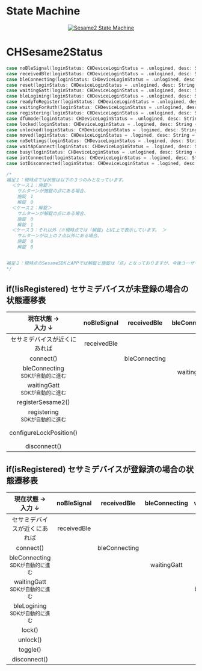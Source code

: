 # State Machine
<p align="center" >
  <a href="https://docs.google.com/drawings/d/1a7vZAM9WuwPWO6OKUwSEO41QpbavJ21Ey1W6o_kQHq8/edit?usp=sharing" target="_blank"><img src="https://raw.github.com/CANDY-HOUSE/SesameSDK_iOS_with_DemoApp/assets/CHSesame2StateMachine.png" alt="Sesame2 State Machine" title="Sesame2 State Machine"></a>
</p>

# CHSesame2Status
```Swift
case noBleSignal(loginStatus: CHDeviceLoginStatus = .unlogined, desc: String = "noBleSignal") // SesameSDKがセサミデバイスのBluetooth Advertisementを未だ見つけていない
case receivedBle(loginStatus: CHDeviceLoginStatus = .unlogined, desc: String = "receivedBle") // SesameSDKがセサミデバイスのBluetooth Advertisementを見つけました
case bleConnecting(loginStatus: CHDeviceLoginStatus = .unlogined, desc: String = "bleConnecting") // SesameSDKがセサミデバイスとBluetooth接続しようとしている
case reset(loginStatus: CHDeviceLoginStatus = .unlogined, desc: String = "reset") // セサミデバイスが Bluetoothコマンドやリセットボタンで リセットされた一瞬のステータスで、その後 noBleSignal に戻る。
case waitingGatt(loginStatus: CHDeviceLoginStatus = .unlogined, desc: String = "waitingGatt") // SesameSDKがセサミデバイスとBluetooth接続しようとしている途中、Bluetooth GATTの応答を待っています
case bleLogining(loginStatus: CHDeviceLoginStatus = .unlogined, desc: String = "bleLogining") // SesameSDKがセサミデバイスとBluetooth接続出来て、セサミデバイスも登録済で、セサミデバイスの鍵を挿入している途中
case readyToRegister(loginStatus: CHDeviceLoginStatus = .unlogined, desc: String = "readyToRegister") // SesameSDKがセサミデバイスとBluetooth接続出来て、セサミデバイスが未登録状態で、registerSesame2()待ちです
case waitingForAuth(loginStatus: CHDeviceLoginStatus = .unlogined, desc: String = "waitingForAuth")
case registering(loginStatus: CHDeviceLoginStatus = .unlogined, desc: String = "registering") // SesameSDKがセサミデバイスとBluetooth接続出来て、registerSesame2()処理中です
case dfumode(loginStatus: CHDeviceLoginStatus = .unlogined, desc: String = "dfumode")
case locked(loginStatus: CHDeviceLoginStatus = .logined, desc: String = "locked") // 下記のケース１。SesameSDKがセサミデバイスとBluetooth接続出来て、セサミデバイスも登録済で、正しいセサミデバイスの鍵も挿入済。
case unlocked(loginStatus: CHDeviceLoginStatus = .logined, desc: String = "unlocked") // 下記のケース2。SesameSDKがセサミデバイスとBluetooth接続出来て、セサミデバイスも登録済で、正しいセサミデバイスの鍵も挿入済。
case moved(loginStatus: CHDeviceLoginStatus = .logined, desc: String = "moved") // 下記のケース3。SesameSDKがセサミデバイスとBluetooth接続出来て、セサミデバイスも登録済で、正しいセサミデバイスの鍵も挿入済。
case noSettings(loginStatus: CHDeviceLoginStatus = .logined, desc: String = "noSettings") // SesameSDKがセサミデバイスとBluetooth接続出来て、セサミデバイスも登録済で、正しいセサミデバイスの鍵も挿入済で、セサミデバイスの施解錠の角度は未だ未設定です
case waitApConnect(loginStatus: CHDeviceLoginStatus = .logined, desc: String = "waitApConnect")
case busy(loginStatus: CHDeviceLoginStatus = .unlogined, desc: String = "busy")
case iotConnected(loginStatus: CHDeviceLoginStatus = .logined, desc: String = "iotConnected")
case iotDisconnected(loginStatus: CHDeviceLoginStatus = .logined, desc: String = "iotDisconnected")
```
```Swift
/*
補足１：現時点では状態は以下の３つのみとなっています。
  ＜ケース１：施錠＞
    サムターンが施錠の点にある場合、
    施錠　1
    解錠　0　
  ＜ケース２：解錠＞
    サムターンが解錠の点にある場合、
    施錠　0
    解錠　1
  ＜ケース３：それ以外（※現時点では「解錠」とUI上で表示しています。 ＞
    サムターンが以上の２点以外にある場合、
    施錠　0
    解錠　0


補足２：現時点のSesameSDKとAPPでは解錠と施錠は「点」となっておりますが、今後ユーザー様が解錠/施錠状態を範囲で設定出来る様に変更予定で、ファームウェアには既にその機能は実装しております。
*/
```

## if(!isRegistered) セサミデバイスが未登録の場合の状態遷移表
|現在状態 →<br>入力 ↓|noBleSignal|receivedBle|bleConnecting|waitingGatt|readyToRegister|registering|noSettings |
|:-------------:|:---------:|:-----------:|:-------------:|:---------:|:---------------:|:----------:|:----------:|
|セサミデバイスが近くにあれば|receivedBle|       |               |           |                 |            |            |
|  connect()    |           |bleConnecting|               |           |                 |            |            |
|bleConnecting<br><sub>SDKが自動的に進む</sub>|||waitingGatt |           |                 |            |            |
|waitingGatt<br><sub>SDKが自動的に進む</sub>|||              |readyToRegister|             |            |            |
|  registerSesame2()|       |             |               |           | registering     |            |            |
|registering<br><sub>SDKが自動的に進む</sub>|||              |           |                 | noSettings |            |
|  configureLockPosition()| |             |               |           |                 |            |locked/unlocked/moved<br>(isRegistered)|
|  disconnect() |           |             |               |           |                 |            | noBleSignal|

## if(isRegistered) セサミデバイスが登録済の場合の状態遷移表
|現在状態 →<br>入力 ↓|noBleSignal|receivedBle|bleConnecting|waitingGatt|bleLogining|locked/unlocked/moved|noSettings|
|:-------------:|:---------:|:-----------:|:-----------:|:--------:|:---------------:|:----------:|:----------:|
|セサミデバイスが近くにあれば|receivedBle |      |             |          |                 |            |            |
|  connect()    |           |bleConnecting|             |          |                 |            |            |
|bleConnecting<br><sub>SDKが自動的に進む</sub>|||waitingGatt|         |                 |            |            |
|waitingGatt<br><sub>SDKが自動的に進む</sub>|||            |bleLogining|                |            |            |
|bleLogining<br><sub>SDKが自動的に進む</sub>|||            |          |locked/unlocked/moved/<br>noSettings||     |           
|  lock()       |           |             |             |          |                 | unlocked   |            |
|  unlock()     |           |             |             |          |                 | locked     |            |
|  toggle()     |           |             |             |          |                 |locked/unlocked|         |
|  disconnect() |           |             |             |          | noBleSignal     |noBleSignal |noBleSignal |
